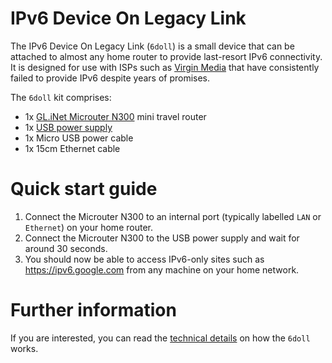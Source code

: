 IPv6 Device On Legacy Link
==========================

The IPv6 Device On Legacy Link (`6doll`) is a small device that can be
attached to almost any home router to provide last-resort IPv6
connectivity.  It is designed for use with ISPs such as [Virgin
Media][virginmedia] that have consistently failed to provide IPv6
despite years of promises.

The `6doll` kit comprises:

* 1x [GL.iNet Microuter N300][n300] mini travel router
* 1x [USB power supply][power]
* 1x Micro USB power cable
* 1x 15cm Ethernet cable

Quick start guide
=================

1. Connect the Microuter N300 to an internal port (typically labelled
   `LAN` or `Ethernet`) on your home router.
2. Connect the Microuter N300 to the USB power supply and wait for
   around 30 seconds.
3. You should now be able to access IPv6-only sites such as
   https://ipv6.google.com from any machine on your home network.


Further information
===================

If you are interested, you can read the [technical
details](TECHNICAL.md) on how the `6doll` works.


[n300]: https://store.gl-inet.com/products/microuter-n300-mini-travel-router
[power]: https://www.amazon.co.uk/gp/product/B07MGSQ4YW
[virginmedia]: https://www.virginmedia.com
